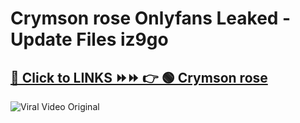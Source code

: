 
 # Crymson rose Onlyfans Leaked - Update Files iz9go

## <h2><a href="https://clipsfans.com/Crymson_rose&ref=git">🔗 Click to LINKS ⏩⏩ 👉 🟢 Crymson rose </a></h2>

<a href="https://clipsfans.com/Crymson_rose&ref=git" rel="nofollow" data-target="animated-image.originalLink"><img src="https://i.ibb.co.com/xMMVF88/686577567.gif" alt="Viral Video Original" style="max-width: 100%; display: inline-block;" data-target="animated-image.originalImage"></a>

